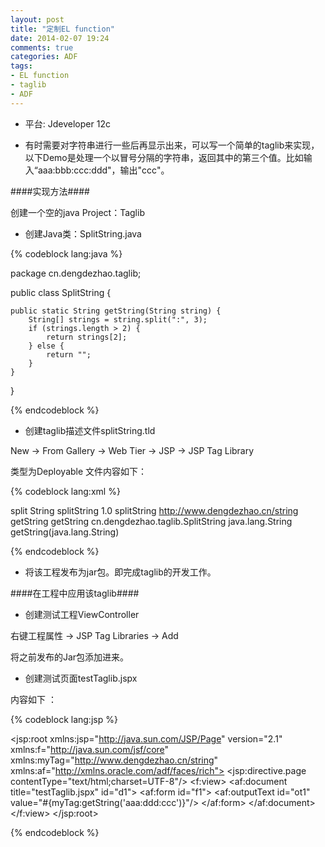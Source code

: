 ```yaml
---
layout: post
title: "定制EL function"
date: 2014-02-07 19:24
comments: true
categories: ADF
tags: 
- EL function
- taglib
- ADF
---
```


- 平台: Jdeveloper 12c

- 有时需要对字符串进行一些后再显示出来，可以写一个简单的taglib来实现，以下Demo是处理一个以冒号分隔的字符串，返回其中的第三个值。比如输入“aaa:bbb:ccc:ddd"，输出"ccc"。

####实现方法####

创建一个空的java Project：Taglib

- 创建Java类：SplitString.java    

{% codeblock lang:java %}

package cn.dengdezhao.taglib;

public class SplitString {

    public static String getString(String string) {
        String[] strings = string.split(":", 3);
        if (strings.length > 2) {
            return strings[2];
        } else {
            return "";
        }
    }

}

{% endcodeblock %}

- 创建taglib描述文件splitString.tld    
  
New -> From Gallery -> Web Tier -> JSP -> JSP Tag Library

类型为Deployable 文件内容如下：

{% codeblock lang:xml %}

<?xml version = '1.0' encoding = 'UTF-8'?>
<taglib xmlns:xsi="http://www.w3.org/2001/XMLSchema-instance"
        xsi:schemaLocation="http://java.sun.com/xml/ns/javaee http://java.sun.com/xml/ns/javaee/web-jsptaglibrary_2_1.xsd"
        version="2.1" xmlns="http://java.sun.com/xml/ns/javaee">
  <description>split String</description>
  <display-name>splitString</display-name>
  <tlib-version>1.0</tlib-version>
  <short-name>splitString</short-name>
  <uri>http://www.dengdezhao.cn/string</uri>
  <function>
    <display-name>getString</display-name>
    <name>getString</name>
    <function-class>cn.dengdezhao.taglib.SplitString</function-class>
    <function-signature>java.lang.String getString(java.lang.String)</function-signature>
  </function>
</taglib>

{% endcodeblock %}
 
- 将该工程发布为jar包。即完成taglib的开发工作。

####在工程中应用该taglib####

- 创建测试工程ViewController

右键工程属性 -> JSP Tag Libraries -> Add

将之前发布的Jar包添加进来。

- 创建测试页面testTaglib.jspx

内容如下 ：

{% codeblock lang:jsp %}

<?xml version='1.0' encoding='UTF-8'?>
<jsp:root xmlns:jsp="http://java.sun.com/JSP/Page" version="2.1" xmlns:f="http://java.sun.com/jsf/core" xmlns:myTag="http://www.dengdezhao.cn/string" 
          xmlns:af="http://xmlns.oracle.com/adf/faces/rich">
    <jsp:directive.page contentType="text/html;charset=UTF-8"/>
    <f:view>
        <af:document title="testTaglib.jspx" id="d1">
            <af:form id="f1">
            <af:outputText id="ot1" value="#{myTag:getString('aaa:ddd:ccc')}"/>
            </af:form>
        </af:document>
    </f:view>
</jsp:root>

{% endcodeblock %}












